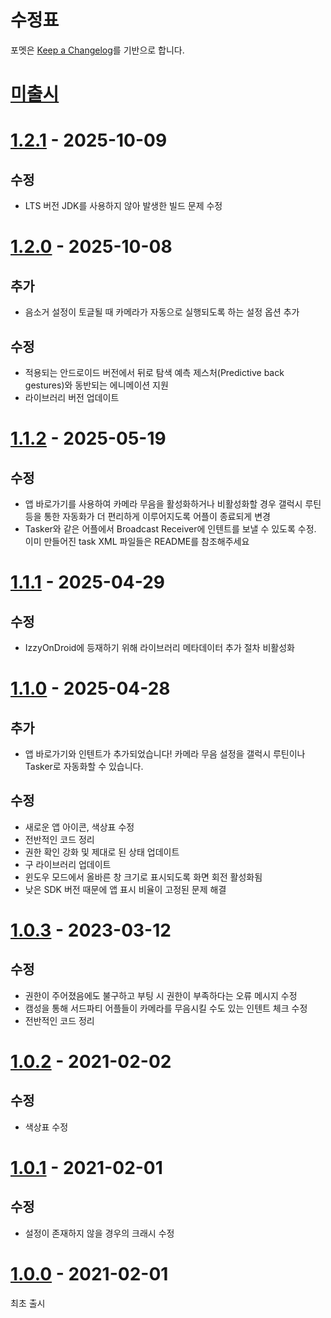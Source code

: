 # 수정표

포멧은 [Keep a Changelog][keep-a-changelog]를 기반으로 합니다.

[keep-a-changelog]: https://keepachangelog.com/en/1.0.0/

# [미출시]

[미출시]: https://github.com/ericswpark/camsung/compare/1.2.1..HEAD

# [1.2.1] - 2025-10-09

## 수정

- LTS 버전 JDK를 사용하지 않아 발생한 빌드 문제 수정

[1.2.1]: https://github.com/ericswpark/camsung/compare/1.2.0...1.2.1

# [1.2.0] - 2025-10-08

## 추가

- 음소거 설정이 토글될 때 카메라가 자동으로 실행되도록 하는 설정 옵션 추가

## 수정

- 적용되는 안드로이드 버전에서 뒤로 탐색 예측 제스처(Predictive back gestures)와 동반되는 에니메이션 지원
- 라이브러리 버전 업데이트

[1.2.0]: https://github.com/ericswpark/camsung/compare/1.1.2...1.2.0

# [1.1.2] - 2025-05-19

## 수정

- 앱 바로가기를 사용하여 카메라 무음을 활성화하거나 비활성화할 경우 갤럭시 루틴 등을 통한 자동화가 더 편리하게 이루어지도록 어플이 종료되게 변경
- Tasker와 같은 어플에서 Broadcast Receiver에 인텐트를 보낼 수 있도록 수정. 이미 만들어진 task XML 파일들은 README를 참조해주세요

[1.1.2]: https://github.com/ericswpark/camsung/compare/1.1.1...1.1.2

# [1.1.1] - 2025-04-29

## 수정

- IzzyOnDroid에 등재하기 위해 라이브러리 메타데이터 추가 절차 비활성화

[1.1.1]: https://github.com/ericswpark/camsung/compare/1.1.0...1.1.1

# [1.1.0] - 2025-04-28

## 추가

- 앱 바로가기와 인텐트가 추가되었습니다! 카메라 무음 설정을 갤럭시 루틴이나 Tasker로 자동화할 수 있습니다.

## 수정

- 새로운 앱 아이콘, 색상표 수정
- 전반적인 코드 정리
- 권한 확인 강화 및 제대로 된 상태 업데이트
- 구 라이브러리 업데이트
- 윈도우 모드에서 올바른 창 크기로 표시되도록 화면 회전 활성화됨
- 낮은 SDK 버전 때문에 앱 표시 비율이 고정된 문제 해결

[1.1.0]: https://github.com/ericswpark/camsung/compare/1.0.3...1.1.0

# [1.0.3] - 2023-03-12

## 수정

- 권한이 주어졌음에도 불구하고 부팅 시 권한이 부족하다는 오류 메시지 수정
- 캠성을 통해 서드파티 어플들이 카메라를 무음시킬 수도 있는 인텐트 체크 수정
- 전반적인 코드 정리

# [1.0.2] - 2021-02-02

## 수정

- 색상표 수정

# [1.0.1] - 2021-02-01

## 수정

- 설정이 존재하지 않을 경우의 크래시 수정

# [1.0.0] - 2021-02-01

최초 출시

[1.0.3]: https://github.com/ericswpark/camsung/compare/1.0.2...1.0.3
[1.0.2]: https://github.com/ericswpark/camsung/compare/1.0.1...1.0.2
[1.0.1]: https://github.com/ericswpark/camsung/compare/1.0.0...1.0.1
[1.0.0]: https://github.com/ericswpark/camsung/compare/509b2f1e5b6dbbee4b2436d20d0b61c04de728bc...1.0.0
